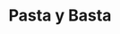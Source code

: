 ---
title : Pasta y Basta
layout: negocio
slogan: Autentica cocina italiana
web:
categoria: Restaurante
imagenes: ["/assets/img/directorio/pasta-y-basta.webp"]
direccion: Km 28.5 Boulevard Artesanal Popotla
estado: Baja California
municipio: Rosarito
codigo: 22710
latitude: 32.3193762
longitude: -117.048261
telefono: 661 120 07 66
cocina: italiana
rango: $$
facebook: https://www.facebook.com/ChefChristianGritti
instagram: https://www.instagram.com/pastaybasta/
whatsapp:
horariodeservicio: Martes a Sabado 12:00 a 21:30 PM
descripcion: Pasta y Basta abrió sus puertas en el verano de 2015, un año después el chef se trasladó de Italia a Rosarito para casarse con su esposa. ¡El cumplido del Chef en la apertura de su restaurante fue “traer el sabor de Italia a Baja California” y seguramente lo está haciendo! ¡Esperamos que se sienten en familia debajo de nuestra palapa!
---